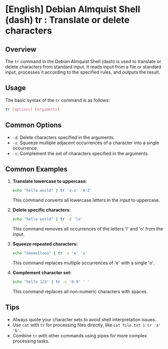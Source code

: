 # [English] Debian Almquist Shell (dash) tr <Usage equivalent in English>: Translate or delete characters

## Overview
The `tr` command in the Debian Almquist Shell (dash) is used to translate or delete characters from standard input. It reads input from a file or standard input, processes it according to the specified rules, and outputs the result.

## Usage
The basic syntax of the `tr` command is as follows:

```bash
tr [options] [arguments]
```

## Common Options
- `-d`: Delete characters specified in the arguments.
- `-s`: Squeeze multiple adjacent occurrences of a character into a single occurrence.
- `-c`: Complement the set of characters specified in the arguments.

## Common Examples

1. **Translate lowercase to uppercase:**
   ```bash
   echo "hello world" | tr 'a-z' 'A-Z'
   ```
   This command converts all lowercase letters in the input to uppercase.

2. **Delete specific characters:**
   ```bash
   echo "hello world" | tr -d 'lo'
   ```
   This command removes all occurrences of the letters 'l' and 'o' from the input.

3. **Squeeze repeated characters:**
   ```bash
   echo "heeeellooo" | tr -s 'e' 'o'
   ```
   This command replaces multiple occurrences of 'e' with a single 'o'.

4. **Complement character set:**
   ```bash
   echo "hello 123" | tr -c '0-9' ' '
   ```
   This command replaces all non-numeric characters with spaces.

## Tips
- Always quote your character sets to avoid shell interpretation issues.
- Use `cat` with `tr` for processing files directly, like `cat file.txt | tr 'a' 'b'`.
- Combine `tr` with other commands using pipes for more complex processing tasks.